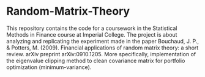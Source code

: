 # Random-Matrix-Theory
This repository contains the code for a coursework in the Statistical Methods in Finance course at Imperial College. The project is about analyzing and replicating the experiment made in the paper Bouchaud, J. P., & Potters, M. (2009). Financial applications of random matrix theory: a short review. arXiv preprint arXiv:0910.1205. More specifically, implementation of the eigenvalue clipping method to clean covariance matrix for portfolio optimization (minimum-variance).
